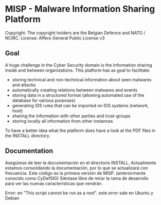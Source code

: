 MISP - Malware Information Sharing Platform
===========================================

Copyright: The copyright holders are the Belgian Defence and NATO / NCIRC.
License: Affero General Public License v3

Goal
----
A huge challenge in the Cyber Security domain is the information sharing inside and between organizations. 
This platform has as goal to facilitate:
* storing technical and non-technical information about seen malwares and attacks
* automatically creating relations between malwares and events
* storing data in a structured format (allowing automated use of the database for various purposes)
* generating IDS rules that can be imported on IDS systems (network, host)
* sharing the information with other parties and trust-groups
* storing locally all information from other instances

To have a better idea what the platform does have a look at the PDF files in the INSTALL directory.

Documentation
-------------
Asegúrese de leer la documentación en el directorio INSTALL. Actualmente estamos consolidando la documentación, por lo que se actualizará con frecuencia.
Este código es la primera versión de MISP. (anteriormente conocido como CyDefSIG) Siéntase libre de mirar la rama de desarrollo para ver las nuevas características que vendrán.

Error: en "This script cannot be run as a root". este error sale en Ubuntu y Debian
